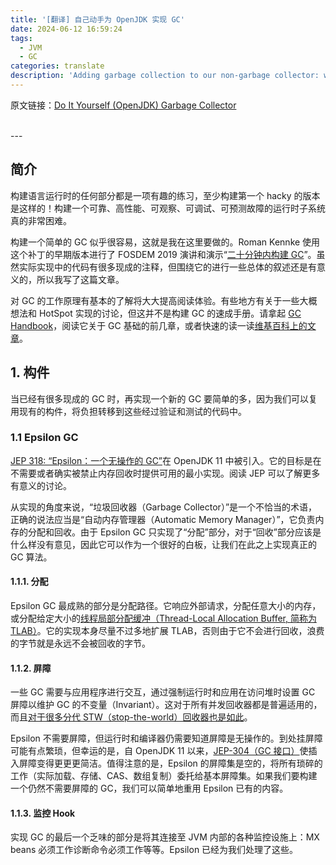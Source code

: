 ```yaml
---
title: '[翻译] 自己动手为 OpenJDK 实现 GC'
date: 2024-06-12 16:59:24
tags:
  - JVM
  - GC
categories: translate
description: 'Adding garbage collection to our non-garbage collector: wait, what?'
---
```


原文链接：[Do It Yourself (OpenJDK) Garbage Collector](https://shipilev.net/jvm/diy-gc/)

<br/>
---
<br/>


## 简介

构建语言运行时的任何部分都是一项有趣的练习，至少构建第一个 hacky 的版本是这样的！构建一个可靠、高性能、可观察、可调试、可预测故障的运行时子系统真的非常困难。

构建一个简单的 GC 似乎很容易，这就是我在这里要做的。Roman Kennke 使用这个补丁的早期版本进行了 FOSDEM 2019 演讲和演示“[二十分钟内构建 GC](https://shipilev.net/jvm/diy-gc/kennke-fosdem-2019.webm)”。虽然实际实现中的代码有很多现成的注释，但围绕它的进行一些总体的叙述还是有意义的，所以我写了这篇文章。

对 GC 的工作原理有基本的了解将大大提高阅读体验。有些地方有关于一些大概想法和 HotSpot 实现的讨论，但这并不是构建 GC 的速成手册。请拿起 [GC Handbook](http://gchandbook.org/)，阅读它关于 GC 基础的前几章，或者快速的读一读[维基百科上的文章](https://en.wikipedia.org/wiki/Tracing_garbage_collection)。

## 1. 构件

当已经有很多现成的 GC 时，再实现一个新的 GC 要简单的多，因为我们可以复用现有的构件，将负担转移到这些经过验证和测试的代码中。

### 1.1 Epsilon GC

[JEP 318: “Epsilon：一个无操作的 GC”](https://openjdk.java.net/jeps/318)在 OpenJDK 11 中被引入。它的目标是在不需要或者确实被禁止内存回收时提供可用的最小实现。阅读 JEP 可以了解更多有意义的讨论。

从实现的角度来说，“垃圾回收器（Garbage Collector）”是一个不恰当的术语，正确的说法应当是“自动内存管理器（Automatic Memory Manager）”，它负责内存的分配和回收。由于 Epsilon GC 只实现了“分配”部分，对于“回收”部分应该是什么样没有意见，因此它可以作为一个很好的白板，让我们在此之上实现真正的 GC 算法。

#### 1.1.1. 分配

Epsilon GC 最成熟的部分是分配路径。它响应外部请求，分配任意大小的内存，或分配给定大小的[线程局部分配缓冲（Thread-Local Allocation Buffer, 简称为 TLAB）](https://shipilev.net/jvm/anatomy-quarks/4-tlab-allocation/)。它的实现本身尽量不过多地扩展 TLAB，否则由于它不会进行回收，浪费的字节就是永远不会被回收的字节。

#### 1.1.2. 屏障

一些 GC 需要与应用程序进行交互，通过强制运行时和应用在访问堆时设置 GC 屏障以维护 GC 的不变量（Invariant）。这对于所有并发回收器都是普遍适用的，而且[对于很多分代 STW（stop-the-world）回收器也是如此](https://shipilev.net/jvm/anatomy-quarks/13-intergenerational-barriers/)。

Epsilon 不需要屏障，但运行时和编译器仍需要知道屏障是无操作的。到处挂屏障可能有点繁琐，但幸运的是，自 OpenJDK 11 以来，[JEP-304（GC 接口）](https://openjdk.java.net/jeps/304)使插入屏障变得更更更简洁。值得注意的是，Epsilon 的屏障集是空的，将所有琐碎的工作（实际加载、存储、CAS、数组复制）委托给基本屏障集。如果我们要构建一个仍然不需要屏障的 GC，我们可以简单地重用 Epsilon 已有的内容。

#### 1.1.3. 监控 Hook

实现 GC 的最后一个乏味的部分是将其连接至 JVM 内部的各种监控设施上：MX beans 必须工作诊断命令必须工作等等。Epsilon 已经为我们处理了这些。

